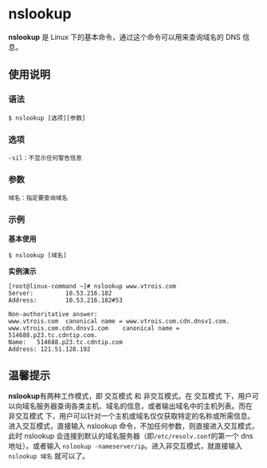 # nslookup

**nslookup** 是 Linux 下的基本命令，通过这个命令可以用来查询域名的 DNS 信息。

## 使用说明

### 语法

```
$ nslookup [选项][参数]
```

### 选项

```
-sil：不显示任何警告信息
```

### 参数

```
域名：指定要查询域名
```

### 示例

**基本使用**

```
$ nslookup [域名]
```

**实例演示**

```
[root@linux-command ~]# nslookup www.vtrois.com
Server:         10.53.216.182
Address:        10.53.216.182#53

Non-authoritative answer:
www.vtrois.com  canonical name = www.vtrois.com.cdn.dnsv1.com.
www.vtrois.com.cdn.dnsv1.com    canonical name = 514688.p23.tc.cdntip.com.
Name:   514688.p23.tc.cdntip.com
Address: 121.51.128.192

```

## 温馨提示

**nslookup**有两种工作模式，即 交互模式 和 非交互模式。在 交互模式 下，用户可以向域名服务器查询各类主机、域名的信息，或者输出域名中的主机列表。而在 非交互模式 下，用户可以针对一个主机或域名仅仅获取特定的名称或所需信息。进入交互模式，直接输入 nslookup 命令，不加任何参数，则直接进入交互模式，此时 nslookup 会连接到默认的域名服务器（即`/etc/resolv.conf`的第一个 dns 地址）。或者输入 `nslookup -nameserver/ip`。进入非交互模式，就直接输入 `nslookup 域名` 就可以了。